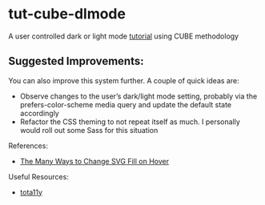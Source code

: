 # tut-cube-dlmode

A user controlled dark or light mode
[tutorial](https://piccalil.li/tutorial/create-a-user-controlled-dark-or-light-mode)
using CUBE methodology

## Suggested Improvements:

You can also improve this system further. A couple of quick ideas are:

- Observe changes to the user’s dark/light mode setting, probably via the
  prefers-color-scheme media query and update the default state accordingly
- Refactor the CSS theming to not repeat itself as much. I personally would roll
  out some Sass for this situation

References:

- [The Many Ways to Change SVG Fill on Hover](https://css-tricks.com/the-many-ways-to-change-an-svg-fill-on-hover-and-when-to-use-them/)

Useful Resources:

- [tota11y](https://khan.github.io/tota11y/)
